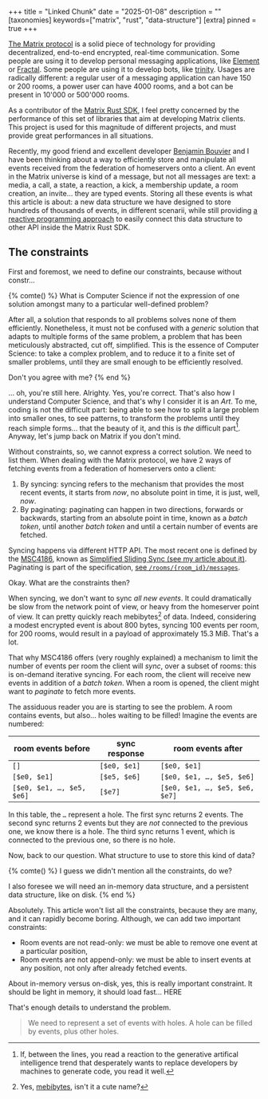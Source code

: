 +++
title = "Linked Chunk"
date = "2025-01-08"
description = ""
[taxonomies]
keywords=["matrix", "rust", "data-structure"]
[extra]
pinned = true
+++

[The Matrix protocol][Matrix] is a solid piece of technology for providing
decentralized, end-to-end encrypted, real-time communication. Some people
are using it to develop personal messaging applications, like [Element] or
[Fractal]. Some people are using it to develop bots, like [trinity]. Usages
are radically different: a regular user of a messaging application can have
150 or 200 rooms, a power user can have 4000 rooms, and a bot can be present
in 10'000 or 500'000 rooms.

As a contributor of the [Matrix Rust SDK][matrix-rust-sdk], I feel pretty
concerned by the performance of this set of libraries that aim at developing
Matrix clients. This project is used for this magnitude of different projects,
and must provide great performances in all situations.

Recently, my good friend and excellent developer [Benjamin Bouvier][bouvier] and
I have been thinking about a way to efficiently store and manipulate all events
received from the federation of homeservers onto a client. An event in the
Matrix universe is kind of a message, but not all messages are text: a media,
a call, a state, a reaction, a kick, a membership update, a room creation, an
invite… they are typed events. Storing all these events is what this article is
about: a new data structure we have designed to store hundreds of thousands of
events, in different scenarii, while still providing [a reactive programming
approach](@/series/reactive-programming-in-rust/_index.md) to easily connect
this data structure to other API inside the Matrix Rust SDK.

## The constraints

First and foremost, we need to define our constraints, because without constr…

{% comte() %}
What is Computer Science if not the expression of one solution amongst many to a
particular well-defined problem?

After all, a solution that responds to all problems solves none of them
efficiently. Nonetheless, it must not be confused with a _generic_ solution
that adapts to multiple forms of the same problem, a problem that has been
meticulously abstracted, cut off, simplified. This is the essence of Computer
Science: to take a complex problem, and to reduce it to a finite set of smaller
problems, until they are small enough to be efficiently resolved.

Don't you agree with me?
{% end %}

… oh, you're still here. Alrighty. Yes, you're correct. That's also how I
understand Computer Science, and that's why I consider it is an _Art_. To me,
coding is not the difficult part: being able to see how to split a large problem
into smaller ones, to see patterns, to transform the problems until they reach
simple forms… that the beauty of it, and this is _the_ difficult part[^1]. Anyway,
let's jump back on Matrix if you don't mind.

Without constraints, so, we cannot express a correct solution. We need to list
them. When dealing with the Matrix protocol, we have 2 ways of fetching events
from a federation of homeservers onto a client:

1. By syncing: syncing refers to the mechanism that provides the most recent
   events, it starts from _now_, no absolute point in time, it is just, well,
   _now_.
2. By paginating: paginating can happen in two directions, forwards or backwards,
   starting from an absolute point in time, known as a _batch token_, until
   another _batch token_ and until a certain number of events are fetched.

Syncing happens via different HTTP API. The most recent one is defined by the
[MSC4186], known as [Simplified Sliding Sync (see my article about it)](@/articles/2024-10-30-sliding-sync-at-the-matrix-conference/index.md).
Paginating is part of the specification, [see
`/rooms/{room_id}/messages`](/messages).

Okay. What are the constraints then?

When syncing, we don't want to sync _all new events_. It could dramatically be
slow from the network point of view, or heavy from the homeserver point of view.
It can pretty quickly reach mebibytes[^2] of data. Indeed, considering a modest
encrypted event is about 800 bytes, syncing 100 events per room, for 200 rooms,
would result in a payload of approximately 15.3 MiB. That's a lot.

That why MSC4186 offers (very roughly explained) a mechanism to limit the number
of events per room the client will _sync_, over a subset of rooms: this is
on-demand iterative syncing. For each room, the client will receive new events
in addition of a _batch token_. When a room is opened, the client might want to
_paginate_ to fetch more events.

The assiduous reader you are is starting to see the problem. A room contains
events, but also… holes waiting to be filled! Imagine the events are numbered:

| room events before |  sync response | room events after |
|-|-|-|
| `[]` | `[$e0, $e1]` | `[$e0, $e1]` |
| `[$e0, $e1]` | `[$e5, $e6]` | `[$e0, $e1, …, $e5, $e6]` |
| `[$e0, $e1, …, $e5, $e6]` | `[$e7]` | `[$e0, $e1, …, $e5, $e6, $e7]` |

In this table, the `…` represent a hole. The first sync returns 2 events. The
second sync returns 2 events but they are _not_ connected to the previous one,
we know there is a hole. The third sync returns 1 event, which is connected to
the previous one, so there is no hole.

Now, back to our question. What structure to use to store this kind of data?

{% comte() %}
I guess we didn't mention all the constraints, do we?

I also foresee we will need an in-memory data structure, and a persistent data
structure, like on disk.
{% end %}

Absolutely. This article won't list all the constraints, because they are many,
and it can rapidly become boring. Although, we can add two important
constraints:

* Room events are not read-only: we must be able to remove one event at a
  particular position,
* Room events are not append-only: we must be able to insert events at any
  position, not only after already fetched events.

About in-memory versus on-disk, yes, this is really important constraint. It
should be light in memory, it should load fast… HERE

That's enough details to understand the problem.

> We need to represent a set of events with holes. A hole can be filled by
> events, plus other holes.




[Matrix]: https://matrix.org/
[Element]: https://element.io/
[Fractal]: https://gitlab.gnome.org/GNOME/fractal
[trinity]: https://github.com/bnjbvr/trinity
[matrix-rust-sdk]: https://github.com/matrix-org/matrix-rust-sdk
[bouvier]: https://bouvier.cc/
[MSC4186]: https://github.com/matrix-org/matrix-spec-proposals/pull/4186
[/messages]: https://spec.matrix.org/v1.13/client-server-api/#get_matrixclientv3roomsroomidmessages


[^1]: If, between the lines, you read a reaction to the generative artifical
intelligence trend that desperately wants to replace developers by machines to
generate code, you read it well.

[^2]: Yes, [mebibytes](https://en.wikipedia.org/wiki/Byte#Multiple-byte_units),
isn't it a cute name?
